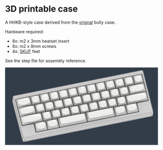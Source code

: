 # 3D printable case

A HHKB-style case derived from the [orignal](https://github.com/zhol0777/bully-files/tree/main/case) bully case.

Hardware required:
- 8x: m2 x 3mm heatset insert
- 8x: m2 x 8mm screws
- 4x: [SKUF](https://github.com/Zambumon/SKUF) feet

See the step file for assembly reference.

![](./top.png)

